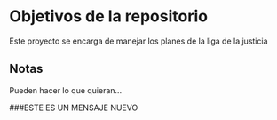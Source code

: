 # Objetivos de la repositorio

Este proyecto se encarga de manejar los planes de la liga de la justicia


## Notas
Pueden hacer lo que quieran...

###ESTE ES UN MENSAJE NUEVO
